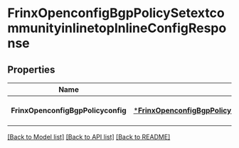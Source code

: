 # FrinxOpenconfigBgpPolicySetextcommunityinlinetopInlineConfigResponse

## Properties
Name | Type | Description | Notes
------------ | ------------- | ------------- | -------------
**FrinxOpenconfigBgpPolicyconfig** | [***FrinxOpenconfigBgpPolicySetextcommunityinlinetopInlineConfig**](frinx.openconfig.bgp.policy.setextcommunityinlinetop.inline.Config.md) |  | [optional] [default to null]

[[Back to Model list]](../README.md#documentation-for-models) [[Back to API list]](../README.md#documentation-for-api-endpoints) [[Back to README]](../README.md)


